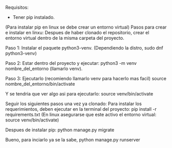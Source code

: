 Requisitos:
- Tener pip instalado.

(Para instalar pip en linux se debe crear un entorno virtual)
Pasos para crear e instalar en linxu:
Despues de haber clonado el repositorio, crear el entorno virtual dentro de la misma carpeta del proyecto.

Paso 1: Instalar el paquete python3-venv.
(Dependiendo la distro, sudo dnf python3-venv)

Paso 2: Estar dentro del proyecto y ejecutar: python3 -m venv nombre_del_entorno (llamarlo venv).

Paso 3: Ejecutarlo (recomiendo llamarlo venv para hacerlo mas facil) source nombre_del_entorno/bin/activate

Y se tendria que ver algo asi para ejecutarlo: source venv/bin/activate

Seguir los siguientes pasos una vez ya clonado:
Para instalar los requerimientos, deben ejecutar en la terminal del proyecto: pip install -r requirements.txt
(En linux asegurarse que este activo el entorno virtual: source venv/bin/activate)

Despues de instalar pip: python manage.py migrate

Bueno, para inciarlo ya se la sabe, python manage.py runserver
